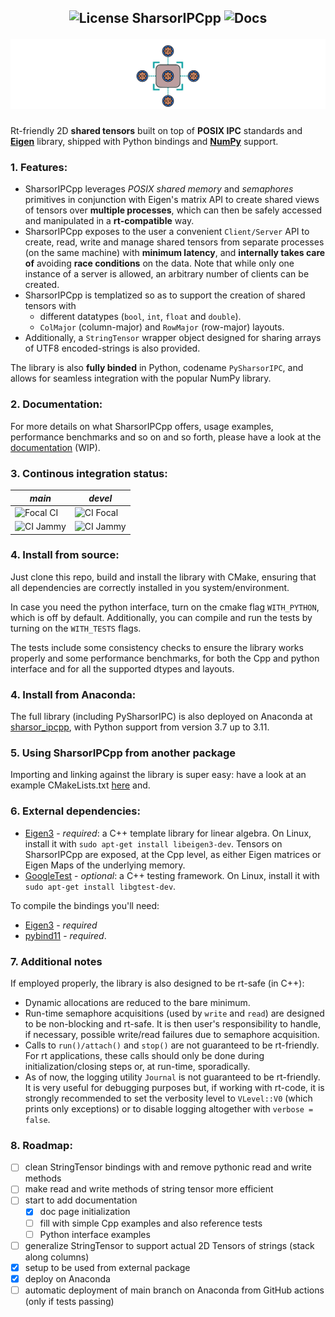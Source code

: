 <h2 align="center" style="text-decoration: none;"> <img src="https://img.shields.io/badge/License-GPLv2-purple.svg" alt="License"> SharsorIPCpp <img src="https://img.shields.io/badge/Docs-WIP-yellow" alt="Docs">

![icon.svg](docs/sphinx/source/_static/icon.svg)

</h2>

<!-- ![GitHub-Mark-Light](docs/icon-light.svg#gh-dark-mode-only)![GitHub-Mark-Dark](docs/icon-dark.svg#gh-light-mode-only) -->
Rt-friendly 2D **shared tensors** built on top of **POSIX IPC** standards and [**Eigen**](https://eigen.tuxfamily.org/index.php?title=Main_Page) library, shipped with Python bindings and [**NumPy**](https://numpy.org/) support.

### 1. Features:
- SharsorIPCpp leverages *POSIX* *shared memory* and *semaphores* primitives in conjunction with Eigen's matrix API to create shared views of tensors over **multiple processes**, which can then be safely accessed and manipulated in a **rt-compatible** way.
- SharsorIPCpp exposes to the user a convenient `Client/Server` API to create, read, write and manage shared tensors from separate processes (on the same machine) with **minimum latency**, and **internally takes care of** avoiding **race conditions** on the data. Note that while only one instance of a server is allowed, an arbitrary number of clients can be created.
- SharsorIPCpp is templatized so as to support the creation of shared tensors with
  - different datatypes (`bool`, `int`, `float` and `double`).
  - `ColMajor` (column-major) and `RowMajor` (row-major) layouts.
- Additionally, a `StringTensor` wrapper object designed for sharing arrays of UTF8 encoded-strings is also provided.

The library is also **fully binded** in Python, codename `PySharsorIPC`, and allows for seamless integration with the popular NumPy library.

### 2. Documentation: 

For more details on what SharsorIPCpp offers, usage examples, performance benchmarks and so on and so forth, please have a look at the [documentation](https://andrepatri.github.io/SharsorIPCpp/v0.1.0/index.html) (WIP).

### 3. Continous integration status: 

| *main* | *devel* |
|----------|----------|
| <img src="https://github.com/AndrePatri/SharsorIPCpp/actions/workflows/focal_CI_build_main.yml/badge.svg" alt="Focal CI">  | <img src="https://github.com/AndrePatri/SharsorIPCpp/actions/workflows/focal_CI_build_devel.yml/badge.svg" alt="CI Focal">  | 
| <img src="https://github.com/AndrePatri/SharsorIPCpp/actions/workflows/jammy_CI_build_main.yml/badge.svg" alt="CI Jammy">  | <img src="https://github.com/AndrePatri/SharsorIPCpp/actions/workflows/jammy_CI_build_devel.yml/badge.svg" alt="CI Jammy">  |


### 4. Install from source: 

Just clone this repo, build and install the library with CMake, ensuring that all dependencies are correctly installed in you system/environment. 

In case you need the python interface, turn on the cmake flag `WITH_PYTHON`, which is off by default. Additionally, you can compile and run the tests by turning on the `WITH_TESTS` flags. 

The tests include some consistency checks to ensure the library works properly and some performance benchmarks, for both the Cpp and python interface and for all the supported dtypes and layouts. 

### 4. Install from Anaconda: 

The full library (including PySharsorIPC) is also deployed on Anaconda at [sharsor_ipcpp](https://anaconda.org/andrepatri/sharsor_ipcpp), with Python support from version 3.7 up to 3.11.

### 5. Using SharsorIPCpp from another package 

Importing and linking against the library is super easy: have a look at an example CMakeLists.txt [here](docs/sphinx/source/_static/CMakeLists_example.txt) and.

### 6. External dependencies: 
- [Eigen3](https://eigen.tuxfamily.org/index.php?title=Main_Page) - *required*: a C++ template library for linear algebra. On Linux, install it with ```sudo apt-get install libeigen3-dev```. Tensors on SharsorIPCpp are exposed, at the Cpp level, as either Eigen matrices or Eigen Maps of the underlying memory.
- [GoogleTest](https://github.com/google/googletest) - *optional*: a C++ testing framework. On Linux, install it with ```sudo apt-get install libgtest-dev```.
<!-- - **Real-time library** (rt) - *required*: ```sudo apt-get install librt-dev```
- **pthread** - *required*: the POSIX Threads library. On Linux, install it with ```sudo apt-get install libpthread-stubs0-dev``` -->

To compile the bindings you'll need: 
- [Eigen3](https://eigen.tuxfamily.org/index.php?title=Main_Page) - *required*
- [pybind11](https://github.com/pybind/pybind11) - *required*. 

<!-- Run-time dependencies for the bindings:
- **linux-vdso**
- **librt**
- **libstdc++**
- **libgcc**
- **libc**
- **libpthread**
- **libm** -->

### 7. Additional notes
If employed properly, the library is also designed to be rt-safe (in C++):
- Dynamic allocations are reduced to the bare minimum.
- Run-time semaphore acquisitions (used by `write` and `read`) are designed to be non-blocking and rt-safe. It is then user's responsibility to handle, if necessary, possible write/read failures due to semaphore acquisition.
- Calls to `run()/attach()` and `stop()` are not guaranteed to be rt-friendly. For rt applications, these calls should only be done during initialization/closing steps or, at run-time, sporadically.
- As of now, the logging utility `Journal` is not guaranteed to be rt-friendly. It is very useful for debugging purposes but, if working with rt-code, it is strongly recommended to set the verbosity level to `VLevel::V0` (which prints only exceptions) or to disable logging altogether with `verbose = false`.

### 8. Roadmap:
- [ ] clean StringTensor bindings with and remove pythonic read and write methods
- [ ] make read and write methods of string tensor more efficient
- [ ] start to add documentation
  - [x] doc page initialization
  - [ ] fill with simple Cpp examples and also reference tests
  - [ ] Python interface examples
- [ ] generalize StringTensor to support actual 2D Tensors of strings (stack along columns)
- [x] setup to be used from external package
- [x] deploy on Anaconda 
- [ ] automatic deployment of main branch on Anaconda from GitHub actions (only if tests passing)
